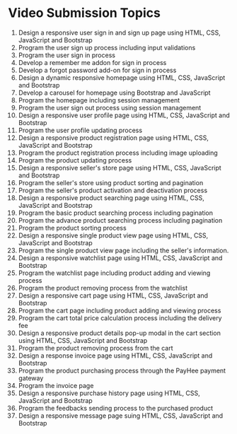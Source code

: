 # Video Submission Topics

1. Design a responsive user sign in and sign up page using HTML, CSS, JavaScript and Bootstrap
2. Program the user sign up process including input validations
3. Program the user sign in process
4. Develop a remember me addon for sign in process
5. Develop a forgot password add-on for sign in process
6. Design a dynamic responsive homepage using HTML, CSS, JavaScript and Bootstrap
7. Develop a carousel for homepage using Bootstrap and JavaScript
8. Program the homepage including session management
9. Program the user sign out process using session management
10. Design a responsive user profile page using HTML, CSS, JavaScript and Bootstrap
11. Program the user profile updating process
12. Design a responsive product registration page using HTML, CSS, JavaScript and Bootstrap
13. Program the product registration process including image uploading
14. Program the product updating process
15. Design a responsive seller's store page using HTML, CSS, JavaScript and Bootstrap
16. Program the seller's store using product sorting and pagination
17. Program the seller's product activation and deactivation process
18. Design a responsive product searching page using HTML, CSS, JavaScript and Bootstrap
19. Program the basic product searching process including pagination
20. Program the advance product searching process including pagination
21. Program the product sorting process
22. Design a responsive single product view page using HTML, CSS, JavaScript and Bootstrap
23. Program the single product view page including the seller's information.
24. Design a responsive watchlist page using HTML, CSS, JavaScript and Bootstrap
25. Program the watchlist page including product adding and viewing process
26. Program the product removing process from the watchlist
27. Design a responsive cart page using HTML, CSS, JavaScript and Bootstrap
28. Program the cart page including product adding and viewing process
29. Program the cart total price calculation process including the delivery fee
30. Design a responsive product details pop-up modal in the cart section using HTML, CSS, JavaScript and Bootstrap
31. Program the product removing process from the cart
32. Design a response invoice page using HTML, CSS, JavaScript and Bootstrap
33. Program the product purchasing process through the PayHee payment gateway
34. Program the invoice page
35. Design a responsive purchase history page using HTML, CSS, JavaScript and Bootstrap
36. Program the feedbacks sending process to the purchased product
37. Design a responsive message page suing HTML, CSS, JavaScript and Bootstrap
